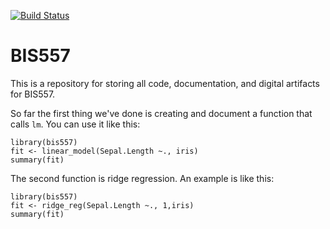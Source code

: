 [![Build Status](https://travis-ci.org/zyrr95/bis557.svg?branch=master)](https://travis-ci.org/zyrr95/bis557)

BIS557
===

This is a repository for storing all code, documentation, and digital 
artifacts for BIS557.

So far the first thing we've done is creating and document a function that
calls `lm`. You can use it like this:

```{R}
library(bis557)
fit <- linear_model(Sepal.Length ~., iris)
summary(fit)
```

The second function is ridge regression. An example is like this:

```{R}
library(bis557)
fit <- ridge_reg(Sepal.Length ~., 1,iris)
summary(fit)
```
